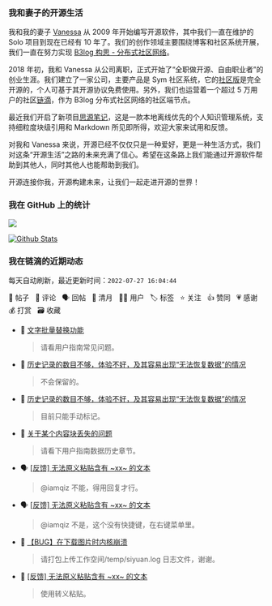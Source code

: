 ### 我和妻子的开源生活

我和我的妻子 [Vanessa](https://github.com/Vanessa219) 从 2009 年开始编写开源软件，其中我们一直在维护的 Solo 项目到现在已经有 10 年了。我们的创作领域主要围绕博客和社区系统开展，我们一直在努力实现 [B3log 构思 - 分布式社区网络](https://ld246.com/article/1546941897596)。

2018 年初，我和 Vanessa 从公司离职，正式开始了“全职做开源、自由职业者”的创业生涯。我们建立了一家公司，主要产品是 Sym 社区系统，它的[社区版](https://github.com/88250/symphony)是完全开源的，个人可基于其开源协议免费使用。另外，我们也运营着一个超过 5 万用户的社区[链滴](https://ld246.com)，作为 B3log 分布式社区网络的社区端节点。

最近我们开启了新项目[思源笔记](https://github.com/siyuan-note/siyuan)，这是一款本地离线优先的个人知识管理系统，支持细粒度块级引用和 Markdown 所见即所得，欢迎大家来试用和反馈。

对我和 Vanessa 来说，开源已经不仅仅只是一种爱好，更是一种生活方式，我们对这条“开源生活”之路的未来充满了信心。希望在这条路上我们能通过开源软件帮助到其他人，同时其他人也能帮助到我们。

开源连接你我，开源构建未来，让我们一起走进开源的世界！

### 我在 GitHub 上的统计

<a title="Hits" target="_blank" href="https://github.com/88250/88250"><img src="https://hits.b3log.org/88250/88250.svg"></a>

[![Github Stats](https://github-readme-stats.vercel.app/api?username=88250&theme=tokyonight&show_icons=true)](https://github.com/88250)

<!--events start -->

### 我在链滴的近期动态

每天自动刷新，最近更新时间：`2022-07-27 16:04:44`

📝 帖子 &nbsp; 💬 评论 &nbsp; 🗣 回帖 &nbsp; 🌙 清月 &nbsp; 👨‍💻 用户 &nbsp; 🏷️ 标签 &nbsp; ⭐️ 关注 &nbsp; 👍 赞同 &nbsp; 💗 感谢 &nbsp; 💰 打赏 &nbsp; 🗃 收藏

* 💬 [文字批量替换功能](https://ld246.com/article/1658899215321/comment/1658908121446#comments)

  > 请看用户指南常见问题。
* 💬 [历史记录的数目不够，体验不好，及其容易出现“无法恢复数据”的情况](https://ld246.com/article/1658861777671/comment/1658908096967#comments)

  > 不会保留的。
* 💬 [历史记录的数目不够，体验不好，及其容易出现“无法恢复数据”的情况](https://ld246.com/article/1658861777671/comment/1658907535286#comments)

  > 目前只能手动标记。
* 💬 [关于某个内容块丢失的问题](https://ld246.com/article/1658881830061/comment/1658884081160#comments)

  > 请看下用户指南数据历史章节。
* 🗣 [[反馈] 无法原义粘贴含有 ~xx~ 的文本](https://ld246.com/article/1658878806024/comment/1658878850130#comments)

  > @iamqiz 不能，得用回复才行。
* 🗣 [[反馈] 无法原义粘贴含有 ~xx~ 的文本](https://ld246.com/article/1658878806024/comment/1658878850130#comments)

  > @iamqiz 不是，这个没有快捷键，在右键菜单里。
* 💬 [【BUG】在下载图片时内核崩溃](https://ld246.com/article/1658879517288/comment/1658879595231#comments)

  > 请打包上传工作空间/temp/siyuan.log 日志文件，谢谢。
* 💬 [[反馈] 无法原义粘贴含有 ~xx~ 的文本](https://ld246.com/article/1658878806024/comment/1658878850130#comments)

  > 使用转义粘贴。


<!--events end -->
